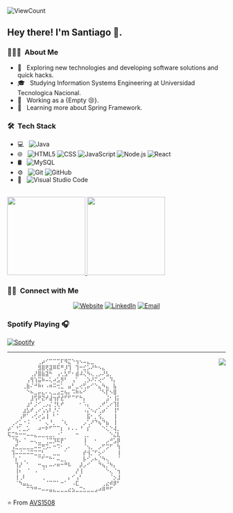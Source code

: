 ![ViewCount](https://views.whatilearened.today/views/github/graso211/graso211.svg?cache=remove)


<h2> Hey there! I'm Santiago 👋.</h2>

<h3> 👨🏻‍💻 &nbsp;About Me </h3>

- 🤔 &nbsp; Exploring new technologies and developing software solutions and quick hacks.
- 🎓 &nbsp; Studying Information Systems Engineering at Universidad Tecnologica Nacional.
- 💼 &nbsp; Working as a {Empty 😢}.
- 🌱 &nbsp; Learning more about Spring Framework.

<h3> 🛠 &nbsp;Tech Stack</h3>

- 💻 &nbsp;
  ![Java](https://img.shields.io/badge/-Java-333333?style=flat&logo=Java&logoColor=007396)
- 🌐 &nbsp;
  ![HTML5](https://img.shields.io/badge/-HTML5-333333?style=flat&logo=HTML5)
  ![CSS](https://img.shields.io/badge/-CSS-333333?style=flat&logo=CSS3&logoColor=1572B6)
  ![JavaScript](https://img.shields.io/badge/-JavaScript-333333?style=flat&logo=javascript)
  ![Node.js](https://img.shields.io/badge/-Node.js-333333?style=flat&logo=node.js)
  ![React](https://img.shields.io/badge/-React-333333?style=flat&logo=react)
- 🛢 &nbsp;
  ![MySQL](https://img.shields.io/badge/-MySQL-333333?style=flat&logo=mysql)
- ⚙️ &nbsp;
  ![Git](https://img.shields.io/badge/-Git-333333?style=flat&logo=git)
  ![GitHub](https://img.shields.io/badge/-GitHub-333333?style=flat&logo=github)
- 🔧 &nbsp;
  ![Visual Studio Code](https://img.shields.io/badge/-Visual%20Studio%20Code-333333?style=flat&logo=visual-studio-code&logoColor=007ACC)

<br/>

<a href="https://github.com/GraSo211">
  <img height="180em" src="https://github-readme-stats.vercel.app/api?username=GraSo211&theme=buefy&show_icons=true" />
  <img height="180em" src="https://github-readme-stats.vercel.app/api/top-langs/?username=GraSo211&theme=buefy&layout=compact" />
</a>

<br/>

<h3> 🤝🏻 &nbsp;Connect with Me </h3>

<p align="center">
<a href="https://graso.dev/"><img alt="Website" src="https://img.shields.io/badge/Website-www.graso.dev-blue?style=flat-square&logo=google-chrome"></a>
<a href="https://www.linkedin.com/in/santiago-gramaglia-sola/"><img alt="LinkedIn" src="https://img.shields.io/badge/LinkedIn-Santiago%20Gramaglia%20Sola-blue?style=flat-square&logo=linkedin"></a>
<a href="mailto:santiagogramagliasola1@gmail.com"><img alt="Email" src="https://img.shields.io/badge/Email-santiagogramagliasola1@gmail.com-blue?style=flat-square&logo=gmail"></a>
</p>

### Spotify Playing 🎧

[![Spotify](https://santi-gramagliasola.vercel.app/api/spotify)](https://open.spotify.com/user/santi-gramagliasola)

---

<img align="right" src="http://estruyf-github.azurewebsites.net/api/VisitorHit?user=Bgstatic&repo=Bgstatic&countColorcountColor&countColor=%237B1E7B"/>


``````
⠀⠀⠀⠀⠀⠀⠀⠀⢀⡴⠊⠉⠉⢉⠏⠻⣍⠑⢲⠢⠤⣄⣀⠀⠀⠀⠀⠀⠀⠀
⠀⠀⠀⠀⠀⠀⠀⠀⣻⣿⢟⣽⠿⠯⠛⡸⢹⠀⢹⠒⣊⡡⠜⠓⠢⣄⠀⠀⠀⠀
⠀⠀⠀⠀⠀⠀⢀⡜⣿⣷⣽⠓⠀⢠⢂⣣⠋⠂⣾⠼⢌⠳⢄⢀⡠⠜⣣⡀⠀⠀
⠀⠀⠀⠀⠀⢠⢻⢱⣭⠷⠤⢅⠴⣡⡻⠃⠀⢠⠁⠀⢀⡱⠜⠍⢔⠊⠀⠹⡄⠀
⠀⠀⠀⠀⢀⣷⠌⠚⠷⠆⠠⠶⠭⢒⣁⠀⣤⠃⣀⢔⢋⡤⠊⠑⣄⠳⣄⠀⣧⠀
⠀⠀⠀⠀⠀⠑⠦⣀⡤⣄⠄⢄⣀⣠⣒⢦⡄⠩⠷⠦⠊⠀⠀⠀⠈⠣⡏⠢⣿⠀                 
⠀⠀⠀⠀⠀⠀⣸⢫⠟⣝⠞⣼⢲⡞⣞⠋⠋⠉⠋⠓⡄⠀⠀⠀⠀⠀⣨⠂⢸⡅
⠀⠀⠀⠀⠀⣰⠃⡨⠊⢀⡠⡌⢘⢇⠞⠀⠀⠀⠀⠂⠡⡄⠀⠀⢀⠞⢁⠔⢹⡇
⠀⠀⠀⠀⣰⣣⠞⢀⠔⢡⢢⠇⡘⠌⠀⠀⠀⠀⠀⠀⠠⡌⠢⡔⢁⡴⠁⠀⢸⠃
⠀⠀⠀⢠⠟⠁⠠⢊⠔⣡⢸⠀⠃⠁⠀⠀⠀⠀⠀⠀⠀⣯⠂⡀⢪⡀⠀⠀⢸⠀
⠀⢀⠔⣁⠐⠨⠀⠀⠈⠀⢄⠘⡀⠀⠈⢆⠀⠀⠀⠀⡠⢁⠜⠙⢦⠙⣦⠀⢸⠀
⡴⠁⠘⡁⣀⡡⠀⠀⠴⠒⠗⠋⠉⠉⡆⠀⠆⠄⠄⠘⠀⡎⠀⠀⠀⠑⢅⠑⢼⡀
⢯⣉⣓⠒⠒⠤⠤⣄⣀⣀⣀⣀⡀⠐⠁⠀⠀⠀⠒⠀⢀⡀⠀⠀⠀⠀⠀⠑⣌⣇
⠀⠈⢳⠄⠈⠀⠤⢄⣀⠀⢈⣉⡹⠯⡟⠁⠀⠀⠀⠀⢸⠀⠀⠂⠀⠀⡠⠚⣡⡿
⠀⢠⣋⣀⣀⣀⣀⠤⠭⢛⡩⠄⠒⠩⠂⢀⠄⠀⠀⠀⠈⢢⡀⠀⡠⠋⡩⠋⠀⢳
⠀⢹⠤⠬⠤⠬⠭⣉⣉⢃⠀⠀⣀⣀⠀⠁⠀⠀⠀⠀⡞⢺⡈⠋⡢⠊⠀⠀⠀⢸
⠀⠈⡆⠁⢀⠀⠀⠀⠉⠋⠉⠓⠂⠤⣀⡀⠀⠀⠀⠀⡧⠊⡠⠦⡈⠳⢄⠀⠀⠈
⠀⠀⢹⡜⠀⠁⠀⠀⠒⢤⡄⠤⠔⠶⠒⠛⠧⠀⠀⡼⡠⠊⠀⠀⠙⢦⡈⠳⡄⠀
⠀⠀⢸⠆⠀⠈⠀⠠⠀⠈⠀⠀⠀⠀⠀⠀⠀⠀⡜⢸⠀⠀⠀⠀⠀⠀⠑⢄⠈⢲
⠀⠀⢸⢀⠇⠀⠀⠀⠀⢀⠀⠀⠀⠀⠀⠀⡄⠊⢠⠃⠀⠀⠀⠀⠀⠀⠀⠈⡢⣸
⠀⠀⠈⠳⣤⣄⡀⠀⠀⠀⠈⠉⠉⠁⠒⠁⠀⠠⣏⠀⠀⠀⠀⠀⠀⢀⣔⠾⡿⠃
⠀⠀⠀⠀⠀⠉⠙⠛⠒⠤⠤⣤⣄⣀⣀⣀⣔⣢⣀⣉⣂⣀⣀⣠⠴⠿⠛⠋⠀
``````



⭐️ From [AVS1508](https://github.com/AVS1508)
